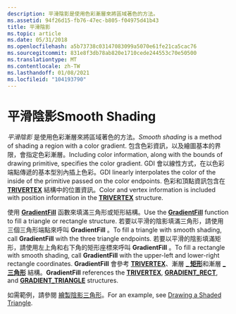 ```yaml
---
description: 平滑陰影是使用色彩漸層來將區域著色的方法。
ms.assetid: 94f26d15-fb76-47ec-b805-f04975d41b43
title: 平滑陰影
ms.topic: article
ms.date: 05/31/2018
ms.openlocfilehash: a5b73738c03147083099a5070e61fe21ca5cac76
ms.sourcegitcommit: 831e8f3db78ab820e1710cede244553c70e50500
ms.translationtype: MT
ms.contentlocale: zh-TW
ms.lasthandoff: 01/08/2021
ms.locfileid: "104193790"
---
```

# <a name="smooth-shading"></a><span data-ttu-id="d36b3-103">平滑陰影</span><span class="sxs-lookup"><span data-stu-id="d36b3-103">Smooth Shading</span></span>

<span data-ttu-id="d36b3-104">*平滑陰影* 是使用色彩漸層來將區域著色的方法。</span><span class="sxs-lookup"><span data-stu-id="d36b3-104">*Smooth shading* is a method of shading a region with a color gradient.</span></span> <span data-ttu-id="d36b3-105">包含色彩資訊，以及繪圖基本的界限，會指定色彩漸層。</span><span class="sxs-lookup"><span data-stu-id="d36b3-105">Including color information, along with the bounds of drawing primitive, specifies the color gradient.</span></span> <span data-ttu-id="d36b3-106">GDI 會以線性方式，在以色彩端點傳遞的基本型別內插上色彩。</span><span class="sxs-lookup"><span data-stu-id="d36b3-106">GDI linearly interpolates the color of the inside of the primitive passed on the color endpoints.</span></span> <span data-ttu-id="d36b3-107">色彩和頂點資訊包含在 [**TRIVERTEX**](/windows/desktop/api/Wingdi/ns-wingdi-trivertex) 結構中的位置資訊。</span><span class="sxs-lookup"><span data-stu-id="d36b3-107">Color and vertex information is included with position information in the [**TRIVERTEX**](/windows/desktop/api/Wingdi/ns-wingdi-trivertex) structure.</span></span>

<span data-ttu-id="d36b3-108">使用 [**GradientFill**](/windows/desktop/api/WinGdi/nf-wingdi-gradientfill) 函數來填滿三角形或矩形結構。</span><span class="sxs-lookup"><span data-stu-id="d36b3-108">Use the [**GradientFill**](/windows/desktop/api/WinGdi/nf-wingdi-gradientfill) function to fill a triangle or rectangle structure.</span></span> <span data-ttu-id="d36b3-109">若要以平滑的陰影填滿三角形，請使用三個三角形端點來呼叫 **GradientFill** 。</span><span class="sxs-lookup"><span data-stu-id="d36b3-109">To fill a triangle with smooth shading, call **GradientFill** with the three triangle endpoints.</span></span> <span data-ttu-id="d36b3-110">若要以平滑的陰影填滿矩形，請使用左上角和右下角的矩形座標來呼叫 **GradientFill** 。</span><span class="sxs-lookup"><span data-stu-id="d36b3-110">To fill a rectangle with smooth shading, call **GradientFill** with the upper-left and lower-right rectangle coordinates.</span></span> <span data-ttu-id="d36b3-111">**GradientFill** 會參考 [**TRIVERTEX**](/windows/desktop/api/Wingdi/ns-wingdi-trivertex)、漸層 [**\_ 矩形**](/windows/desktop/api/Wingdi/ns-wingdi-gradient_rect)和漸層 [**\_ 三角形**](/windows/desktop/api/Wingdi/ns-wingdi-gradient_triangle) 結構。</span><span class="sxs-lookup"><span data-stu-id="d36b3-111">**GradientFill** references the [**TRIVERTEX**](/windows/desktop/api/Wingdi/ns-wingdi-trivertex), [**GRADIENT\_RECT**](/windows/desktop/api/Wingdi/ns-wingdi-gradient_rect), and [**GRADIENT\_TRIANGLE**](/windows/desktop/api/Wingdi/ns-wingdi-gradient_triangle) structures.</span></span>

<span data-ttu-id="d36b3-112">如需範例，請參閱 [繪製陰影三角形](drawing-a-shaded-triangle.md)。</span><span class="sxs-lookup"><span data-stu-id="d36b3-112">For an example, see [Drawing a Shaded Triangle](drawing-a-shaded-triangle.md).</span></span>

 

 



